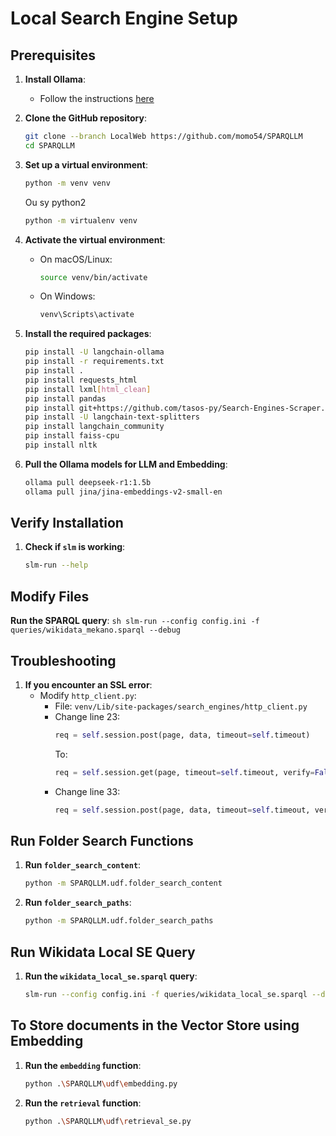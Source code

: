 # Local Search Engine Setup

## Prerequisites

1. **Install Ollama**:
    - Follow the instructions [here](https://ollama.com/download)

2. **Clone the GitHub repository**:
    ```sh
    git clone --branch LocalWeb https://github.com/momo54/SPARQLLM
    cd SPARQLLM
    ```

3. **Set up a virtual environment**:
    ```sh
    python -m venv venv
    ```
    Ou sy python2
   ```sh
   python -m virtualenv venv
   ```

5. **Activate the virtual environment**:
    - On macOS/Linux:
        ```sh
        source venv/bin/activate
        ```
    - On Windows:
        ```sh
        venv\Scripts\activate
        ```

6. **Install the required packages**:
    ```sh
    pip install -U langchain-ollama
    pip install -r requirements.txt
    pip install .
    pip install requests_html
    pip install lxml[html_clean]
    pip install pandas
    pip install git+https://github.com/tasos-py/Search-Engines-Scraper.git
    pip install -U langchain-text-splitters
    pip install langchain_community
    pip install faiss-cpu
    pip install nltk
    ```

7. **Pull the Ollama models for LLM and Embedding**:
    ```sh
    ollama pull deepseek-r1:1.5b
    ollama pull jina/jina-embeddings-v2-small-en
    ```

## Verify Installation

1. **Check if `slm` is working**:
    ```sh
    slm-run --help
    ```

## Modify Files

**Run the SPARQL query**:
    ```sh
    slm-run --config config.ini -f queries/wikidata_mekano.sparql --debug
    ```

## Troubleshooting

1. **If you encounter an SSL error**:
    - Modify `http_client.py`:
        - File: `venv/Lib/site-packages/search_engines/http_client.py`
        - Change line 23:
            ```python
            req = self.session.post(page, data, timeout=self.timeout)
            ```
          To:
            ```python
            req = self.session.get(page, timeout=self.timeout, verify=False)
            ```
        - Change line 33:
            ```python
            req = self.session.post(page, data, timeout=self.timeout, verify=False)
            ```

## Run Folder Search Functions

1. **Run `folder_search_content`**:
    ```sh
    python -m SPARQLLM.udf.folder_search_content
    ```

2. **Run `folder_search_paths`**:
    ```sh
    python -m SPARQLLM.udf.folder_search_paths
    ```

## Run Wikidata Local SE Query

1. **Run the `wikidata_local_se.sparql` query**:
    ```sh
    slm-run --config config.ini -f queries/wikidata_local_se.sparql --debug
    ```
   
## To Store documents in the Vector Store using Embedding

1. **Run the `embedding` function**:
    ```sh
    python .\SPARQLLM\udf\embedding.py
    ```
2. **Run the `retrieval` function**:
    ```sh
    python .\SPARQLLM\udf\retrieval_se.py
    ```


